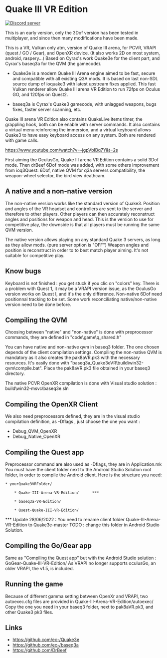 # Quake III VR Edition

<a href="https://discord.gg/pAZCJ9pt"><img src="https://img.shields.io/discord/950865674505437214?color=7289da&logo=discord&logoColor=white" alt="Discord server" /></a>
 
This is an early version, only the 3Dof version has been tested in multiplayer, and since then many modifications have been made.

This is a VR, Vulkan only atm, version of Quake III arena, for PCVR, VRAPI (quest / GO / Gear), and OpenXR device. (It also works 2D on most system, android, raspery...)
Based on Cyrax's work Quake3e for the client part, and Cyrax's baseq3a for the QVM (the gamecode).

* Quake3e is a modern Quake III Arena engine aimed to be fast, secure and compatible with all existing Q3A mods. It is based on last non-SDL source dump of ioquake3 with latest upstream fixes applied.
This fast Vulkan renderer allow Quake III arena VR Edition to run 72fps on Oculus GO, and 120fps on Quest2.

* baseq3a is Cyrax's Quake3 gamecode, with unlagged weapons, bugs fixes, faster server scanning, etc.

Quake III arena VR Edition also contains QuakeLive items timer, the grappling hook, both can be enable with server commands.
It also contains a virtual menu reinforcing the immersion, and a virtual keyboard allows Quake3 to have easy keyboard access on any system. Both are rendered with game calls.

https://www.youtube.com/watch?v=-jgpVbIBq7Y&t=2s

First aiming the OculusGo, Quake III arena VR Edition contains a solid 3Dof mode.
Then drBeef 6Dof mode was added, with some others improvement from ioq3Quest: 6Dof, native QVM for q3a servers compatibility, the weapon-wheel selector, the bird view deathcam.


## A native and a non-native version
The non-native version works like the standard version of Quake3.
Position and angles of the VR headset and controllers are sent to the server and therefore to other players.
Other players can then accurately reconstruct angles and positions for weapon and head.
This is the version to use for competitive play, the downside is that all players must be running the same QVM version.


The native version allows playing on any standard Quake 3 servers, as long as they allow mods. (pure server option is "OFF")
Weapon angles and position is reconstruct in order to to best match player aiming.
It's not suitable for competitive play.


## Know bugs
Keyboard is not finished : you get stuck if you clic on "colors" key.
There is a problem with Quest 1, it may be a VRAPI version issue, as the OculusGo version works on Quest I, and it's the only difference.
Non-native 6Dof need positionnal tracking to be set. Some work reconciliating native/non-native version need to be done before.


## Compiling the QVM
Choosing between "native" and "non-native" is done with preprocessor commands, they are defined in "code\game\q_shared.h"

You can have native and non-native qvm in baseq3 folder. The one chosen depends of the client compilation settings.
Compiling the non-native QVM is mandatory as it also creates the pak8aVR.pk3 with the necessary resources.
It's easily done with "baseq3a_Quake3eVR\build\win32-qvm\compile.bat".
Place the pak8aVR.pk3 file obtained in your baseq3 directory.

The native PCVR OpenXR compilation is done with Visual studio solution : build\win32-msvc\baseq3e.sln

## Compiling the OpenXR Client
We also need preprocessors defined, they are in the visual studio compilation definition, as -Dflags , just choose the one you want :
- Debug_QVM_OpenXR
- Debug_Native_OpenXR

## Compiling the Quest app
Preprocessor command are also used as -Dflags, they are in Application.mk
You must have the client folder next to the Android Studio Solution root folder, in order to compile the Android client.
Here is the structure you need:
	
	* yourQuake3VRFolder/
	
		* Quake-III-Arena-VR-Edition/      ***
		
		* baseq3a-VR-Edition/
		
		* Quest-Quake-III-VR-Edition/

*** Update 28/06/2022 : 
You need to rename client folder Quake-III-Arena-VR-Edition    to    Quake3e-master
TODO : change this folder in Android Studio Solution.

		
## Compiling the Go/Gear app
Same as "Compiling the Quest app" but with the Android Studio solution : GoGear-Quake-III-VR-Edition/
As VRAPI no longer supports oculusGo, an older VRAPI, the v1.5, is included.


## Running the game
Because of different gamma setting between OpenXr and VRAPI, two autoexec.cfg files are provided in Quake-III-Arena-VR-Edition/autoexec/
Copy the one you need in your baseq3 folder, next to pak8aVR.pk3, and other Quake3 pk3 files.


## Links

* https://github.com/ec-/Quake3e
* https://github.com/ec-/baseq3a
* https://github.com/DrBeef
